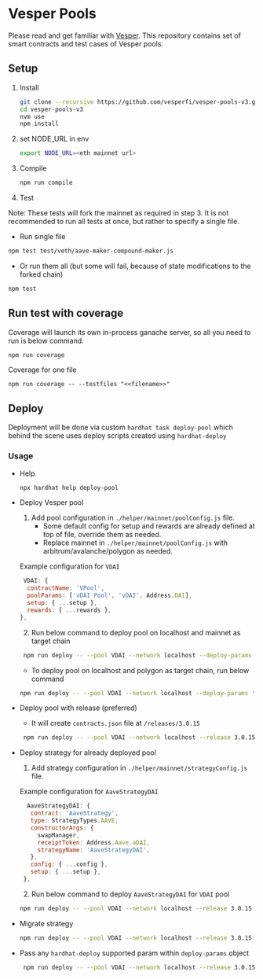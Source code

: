 # Vesper Pools

Please read and get familiar with [Vesper](https://docs.vesper.finance/). This repository contains set of smart contracts and test cases of Vesper pools.

## Setup

1. Install

   ```sh
   git clone --recursive https://github.com/vesperfi/vesper-pools-v3.git
   cd vesper-pools-v3
   nvm use
   npm install
   ```
2. set NODE_URL in env
    ```sh
    export NODE_URL=<eth mainnet url>
    ```
3. Compile

   ```sh
   npm run compile
   ```
4. Test

Note: These tests will fork the mainnet as required in step 3. It is not recommended to run all tests at once, but rather to specify a single file.

  - Run single file
   ```sh
   npm test test/veth/aave-maker-compound-maker.js
   ```

  - Or run them all (but some will fail, because of state modifications to the forked chain)
   ```sh
   npm test
   ```

## Run test with coverage

Coverage will launch its own in-process ganache server, so all you need to run is below command.
```sh
npm run coverage
```
Coverage for one file
```
npm run coverage -- --testfiles "<<filename>>"
```
## Deploy

Deployment will be done via custom `hardhat task deploy-pool` which behind the scene uses deploy scripts created using `hardhat-deploy`
### Usage
* Help
   ```bash
   npx hardhat help deploy-pool
   ```

* Deploy Vesper pool
  1. Add pool configuration in `./helper/mainnet/poolConfig.js` file.
     - Some default config for setup and rewards are already defined at top of file, override them as needed.
     - Replace mainnet in `./helper/mainnet/poolConfig.js` with arbitrum/avalanche/polygon as needed.

   Example configuration for `VDAI`
    ```js
     VDAI: {
      contractName: 'VPool',
      poolParams: ['vDAI Pool', 'vDAI', Address.DAI],
      setup: { ...setup },
      rewards: { ...rewards },
    },
    ```

  
  2. Run below command to deploy pool on localhost and mainnet as target chain
  ```bash
   npm run deploy -- --pool VDAI --network localhost --deploy-params '{"tags": "deploy-vPool"}'
  ```
  - To deploy pool on localhost and polygon as target chain, run below command 
  ```bash 
  npm run deploy -- --pool VDAI --network localhost --deploy-params '{"tags": "deploy-vPool"}' --target-chain polygon
  ```

* Deploy pool with release (preferred)
  - It will create `contracts.json` file at `/releases/3.0.15`
  ```bash
   npm run deploy -- --pool VDAI --network localhost --release 3.0.15 --deploy-params '{"tags": "deploy-vPool"}'
  ``` 

* Deploy strategy for already deployed pool
  1. Add strategy configuration in `./helper/mainnet/strategyConfig.js` file.
   
   Example configuration for `AaveStrategyDAI`
   ```js
     AaveStrategyDAI: {
      contract: 'AaveStrategy',
      type: StrategyTypes.AAVE,
      constructorArgs: {
        swapManager,
        receiptToken: Address.Aave.aDAI,
        strategyName: 'AaveStrategyDAI',
      },
      config: { ...config },
      setup: { ...setup },
    },
   ```
  2. Run below command to deploy `AaveStrategyDAI` for `VDAI` pool
  ```bash
  npm run deploy -- --pool VDAI --network localhost --release 3.0.15 --deploy-params '{"tags": "deploy-strategy"}' --strategy-name AaveStrategyDAI
  ```

* Migrate strategy
  ```bash
  npm run deploy -- --pool VDAI --network localhost --release 3.0.15 --deploy-params '{"tags": "migrate-strategy"}' --strategy-name AaveStrategyDAI
  ```

* Pass any `hardhat-deploy` supported param within `deploy-params` object
  ```bash
   npm run deploy -- --pool VDAI --network localhost --release 3.0.15 --deploy-params '{"tags": "deploy-vPool", gasprice: "25000000000"}'
  ```

 ```